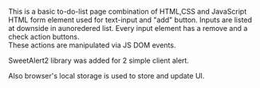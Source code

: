 This is a basic to-do-list page combination of HTML,CSS and JavaScript
HTML form element used for text-input and "add" button. Inputs are listed at downside in aunoredered list.
Every input element has a remove and a check action buttons.  
These actions are manipulated via JS DOM events.

SweetAlert2 library was added for 2 simple client alert.

Also browser's local storage is used to store and update UI.   

